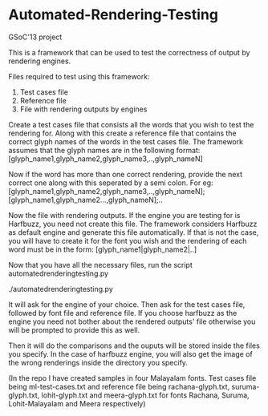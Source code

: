 Automated-Rendering-Testing
===========================

GSoC'13 project

This is a framework that can be used to test the correctness of output by rendering engines.

Files required to test using this framework:

1. Test cases file
2. Reference file
3. File with rendering outputs by engines

Create a test cases file that consists all the words that you wish to test the rendering for. Along with this create a reference file that contains the correct glyph names of the words in the test cases file. The framework assumes that the glyph names are in the following format:
[glyph_name1,glyph_name2,glyph_name3,..,glyph_nameN]

Now if the word has more than one correct rendering, provide the next correct one along with this seperated by a semi colon.
For eg: [glyph_name1,glyph_name2,glyph_name3,..,glyph_nameN];[glyph_name1,glyph_name2...,glyph_nameN];..

Now the file with rendering outputs. If the engine you are testing for is Harfbuzz, you need not create this file. The framework considers Harfbuzz as default engine and generate this file automatically. 
If that is not the case, you will have to create it for the font you wish and the rendering of each word must be in the form:
[glyph_name1|glyph_name2|..]

Now that you have all the necessary files, run the script automatedrenderingtesting.py

./automatedrenderingtesting.py

It will ask for the engine of your choice. Then ask for the test cases file, followed by font file and reference file. If you choose harfbuzz as the engine you need not bother about the rendered outputs' file otherwise you will be prompted to provide this as well.

Then it will do the comparisons and the ouputs will be stored inside the files you specify. In the case of harfbuzz engine, you will also get the image of the wrong renderings inside the directory you specify.
 
(In the repo I have created samples in four Malayalam fonts. Test cases file being ml-test-cases.txt and reference file being rachana-glyph.txt, suruma-glyph.txt, lohit-glyph.txt and meera-glyph.txt for fonts Rachana, Suruma, Lohit-Malayalam and Meera respectively)


